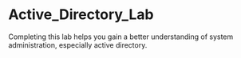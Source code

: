 # Active_Directory_Lab
Completing this lab helps you gain a better understanding of system administration, especially active directory.
